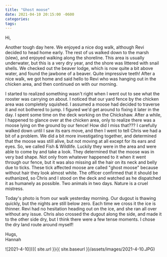 ```yaml
---
title: "Ghost moose"
date: 2021-04-10 20:15:00 -0600
categories:
tags:
---
```


Hi,

Another tough day here. We enjoyed a nice dog walk, although Revi decided to head home early. The rest of us walked down to the marsh (slew), and enjoyed walking along the shoreline. This area is usually underwater, but this is a very dry year, and the shore was littered with snail shells. We checked out the beaver lodge, which is now quite a bit above water, and found the jawbone of a beaver. Quite impressive teeth! After a nice walk, we got home and said hello to Revi who was hanging out in the chicken area, and then continued on with our morning.

I started to realized something wasn't right when I went out to see what the rooster was carrying on about. I noticed that our yard fence by the chicken area was completely squished. I assumed a moose had decided to traverse it and not bothered to jump. I figured we'd get around to fixing it later in the day. I spent some time on the deck working on the Chickshaw. After a while, I happened to glance over at the chicken area, only to realize there was a moose lying on the ground by our fence! How did I miss that??? I carefully walked down until I saw its ears move, and then I went to tell Chris we had a bit of a problem. We did a bit more investigating together, and determined that the moose was still alive, but not moving at all except for its ears and eyes. So, we called Fish & Wildlife. Luckily they were in the area and were able to come by and take a look. They determined that the moose was in very bad shape. Not only from whatever happened to it when it went through our fence, but it was also missing all the hair on its neck and belly due to ticks. These tick affected moose are called "ghost moose" because without hair they look almost white. The officer confirmed that it should be euthanized, so Chris and I stood on the deck and watched as he dispatched it as humanely as possible. Two animals in two days. Nature is a cruel mistress.

Today's photo is from our walk yesterday morning. Our dugout is thawing quickly, but the nights are still below zero. Each time we cross it the ice is thinner. Revi had no hesitation heading out on the ice, and she ran all over without any issue. Chris also crossed the dugout along the side, and made it to the other side dry, but I think there were a few tense moments. I chose the dry land route around myself!

Hugs,<br />
Hannah

![2021-4-10]({{ site.url }}{{ site.baseurl }}/assets/images/2021-4-10.JPG)